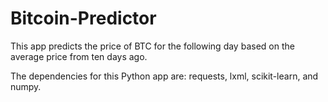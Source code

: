 # Bitcoin-Predictor

This app predicts the price of BTC for the following day based on the average price from ten days ago.

The dependencies for this Python app are: requests, lxml, scikit-learn, and numpy.
